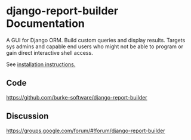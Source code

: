 # django-report-builder Documentation

A GUI for Django ORM. Build custom queries and display results. 
Targets sys admins and capable end users who might not be able to program or gain 
direct interactive shell access.

See [installation instructions.](quickstart.md)

Code
----

https://github.com/burke-software/django-report-builder

Discussion
--------

https://groups.google.com/forum/#!forum/django-report-builder
